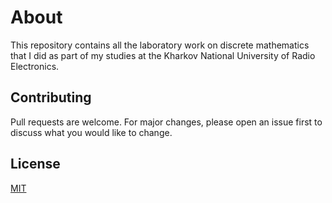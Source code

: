 # About
This repository contains all the laboratory work on discrete mathematics that I did as part of my studies at the Kharkov National University of Radio Electronics. 

## Contributing

Pull requests are welcome. For major changes, please open an issue first
to discuss what you would like to change.

## License

[MIT](https://choosealicense.com/licenses/mit/)
